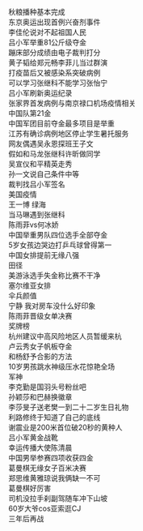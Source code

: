 秋粮播种基本完成  
东京奥运出现首例兴奋剂事件  
李佳伦说对不起祖国人民  
吕小军举重81公斤级夺金  
蹦床部分成绩由电子裁判打分  
黄子韬给郑元畅李菲儿当过群演  
打疫苗后又被感染系突破病例  
可以学习张继科不能学习张怡宁  
吕小军刷新奥运纪录  
张家界首发病例与南京禄口机场疫情相关  
中国队第21金  
中国军团目前夺金最多项目是举重  
江苏有确诊病例地区停止学生暑托服务  
网友偶遇吴永恩探班王子文  
假如和马龙张继科许昕做同学  
吴宣仪和平精英走秀  
孙一文说自己条件中等  
裁判找吕小军签名  
美国疫情  
王一博 绿海  
当马琳遇到张继科  
陈雨菲vs何冰娇  
中国举重男队四位选手全部夺金  
5岁女孩边哭边打乒乓球曾得第一  
中国女排提前无缘八强  
田径  
美游泳选手失金称比赛不干净  
塞尔维亚女排  
伞兵颜值  
宁静 我对房车没什么好印象  
陈雨菲晋级女单决赛  
奖牌榜  
杭州建议中高风险地区人员暂缓来杭  
卢云秀女子帆板夺金  
和杨舒予合影的方法  
10岁男孩跳水神级压水花惊艳全场  
军神  
李克勤是国羽头号粉丝吧  
孙颖莎和巴赫换徽章  
李莎旻子送老樊一到二十二岁生日礼物  
利路修终于知道了自己的底线  
谢震业是200米首位破20秒的黄种人  
吕小军黄金战靴  
幸运传播大使陈清晨  
中国男举参赛四项收获四金  
葛曼棋无缘女子百米决赛  
郑思维黄雅琼说我俩缺一不可  
葛曼棋好厉害  
司机没拉手刹副驾随车冲下山坡  
60岁大爷cos亚索逛CJ  
三年后再战  
